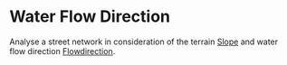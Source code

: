 # Water Flow Direction

Analyse a street network in consideration of the terrain [Slope]() and water flow direction [Flowdirection]().